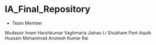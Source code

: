 # IA_Final_Repository
- Team Member

Mudassir Imam
Harshkumar Vaghmaria
Jiahao Li
Shubham Pant
Aquib Hussain Mohammad
Arunesh Kumar Rai
